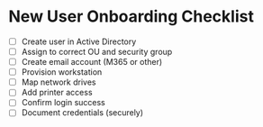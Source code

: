 # New User Onboarding Checklist

- [ ] Create user in Active Directory
- [ ] Assign to correct OU and security group
- [ ] Create email account (M365 or other)
- [ ] Provision workstation
- [ ] Map network drives
- [ ] Add printer access
- [ ] Confirm login success
- [ ] Document credentials (securely)
